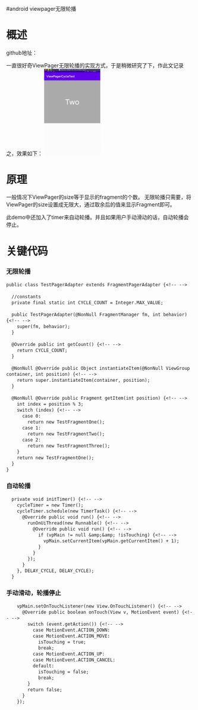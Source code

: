 #android viewpager无限轮播
# 概述

>  
 github地址： 


一直很好奇ViewPager无限轮播的实现方式，于是稍微研究了下，作此文记录之，效果如下： <img src="https://raw.githubusercontent.com/Double2hao/xujiajia_blog/main/img/540.png" width="30%" height="30%">

# 原理

一般情况下ViewPager的size等于显示的fragment的个数。 无限轮播只需要，将ViewPager的size设置成无限大，通过取余后的值来显示Fragment即可。

>  
 此demo中还加入了timer来自动轮播。并且如果用户手动滑动的话，自动轮播会停止。 


# 关键代码

### 无限轮播

```
public class TestPagerAdapter extends FragmentPagerAdapter {<!-- -->

  //constants
  private final static int CYCLE_COUNT = Integer.MAX_VALUE;

  public TestPagerAdapter(@NonNull FragmentManager fm, int behavior) {<!-- -->
    super(fm, behavior);
  }

  @Override public int getCount() {<!-- -->
    return CYCLE_COUNT;
  }

  @NonNull @Override public Object instantiateItem(@NonNull ViewGroup container, int position) {<!-- -->
    return super.instantiateItem(container, position);
  }

  @NonNull @Override public Fragment getItem(int position) {<!-- -->
    int index = position % 3;
    switch (index) {<!-- -->
      case 0:
        return new TestFragmentOne();
      case 1:
        return new TestFragmentTwo();
      case 2:
        return new TestFragmentThree();
    }
    return new TestFragmentOne();
  }
}

```

### 自动轮播

```
  private void initTimer() {<!-- -->
    cycleTimer = new Timer();
    cycleTimer.schedule(new TimerTask() {<!-- -->
      @Override public void run() {<!-- -->
        runOnUiThread(new Runnable() {<!-- -->
          @Override public void run() {<!-- -->
            if (vpMain != null &amp;&amp; !isTouching) {<!-- -->
              vpMain.setCurrentItem(vpMain.getCurrentItem() + 1);
            }
          }
        });
      }
    }, DELAY_CYCLE, DELAY_CYCLE);
  }

```

### 手动滑动，轮播停止

```
    vpMain.setOnTouchListener(new View.OnTouchListener() {<!-- -->
      @Override public boolean onTouch(View v, MotionEvent event) {<!-- -->
        switch (event.getAction()) {<!-- -->
          case MotionEvent.ACTION_DOWN:
          case MotionEvent.ACTION_MOVE:
            isTouching = true;
            break;
          case MotionEvent.ACTION_UP:
          case MotionEvent.ACTION_CANCEL:
          default:
            isTouching = false;
            break;
        }
        return false;
      }
    });

```